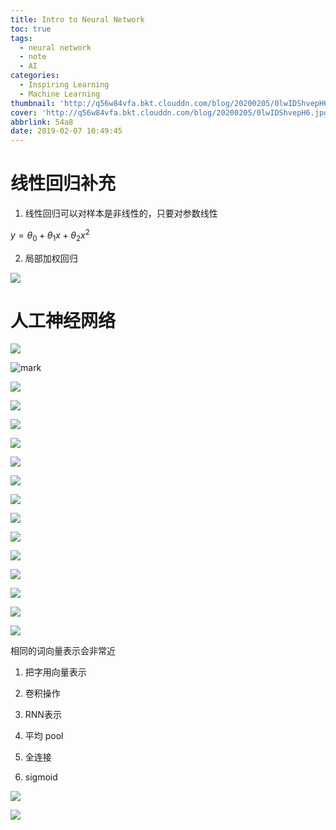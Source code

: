 ```yaml
---
title: Intro to Neural Network
toc: true
tags:
  - neural network
  - note
  - AI
categories:
  - Inspiring Learning
  - Machine Learning
thumbnail: 'http://q56w84vfa.bkt.clouddn.com/blog/20200205/0lwIDShvepH6.jpg'
cover: 'http://q56w84vfa.bkt.clouddn.com/blog/20200205/0lwIDShvepH6.jpg'
abbrlink: 54a8
date: 2019-02-07 10:49:45
---
```


# 线性回归补充

1. 线性回归可以对样本是非线性的，只要对参数线性

$y=\theta_0+\theta_1x+\theta_2x^2$

2. 局部加权回归

![](http://q56w84vfa.bkt.clouddn.com/blog/20200206/GCDCCmRdl7We.png)

# 人工神经网络

![](http://q56w84vfa.bkt.clouddn.com/blog/20200206/84u52REWxHas.png)

![mark](http://q56w84vfa.bkt.clouddn.com/blog/20200206/Xg5jaOqGj4Or.png)

![](http://q56w84vfa.bkt.clouddn.com/blog/20200206/GbTjeAedt5rM.png)

![](http://q56w84vfa.bkt.clouddn.com/blog/20200206/BzejwEzvWpN5.png)

![](http://q56w84vfa.bkt.clouddn.com/blog/20200206/cBpoVEJ60GuG.png)

![](http://q56w84vfa.bkt.clouddn.com/blog/20200206/ixXamXWlQJSz.png)

![](http://q56w84vfa.bkt.clouddn.com/blog/20200206/KM3RVQ1CCPWU.png)

![](http://q56w84vfa.bkt.clouddn.com/blog/20200206/taSHFCwUi9rg.png)

![](http://q56w84vfa.bkt.clouddn.com/blog/20200206/6cekuIiSwKj0.png)

![](http://q56w84vfa.bkt.clouddn.com/blog/20200206/AMQfuvmyzP8A.png)

![](http://q56w84vfa.bkt.clouddn.com/blog/20200206/jKhVHKPt011D.png)

![](http://q56w84vfa.bkt.clouddn.com/blog/20200206/q1mhCi7YQQiL.png)

![](http://q56w84vfa.bkt.clouddn.com/blog/20200206/fAsthu0Uc02h.png)

![](http://q56w84vfa.bkt.clouddn.com/blog/20200206/VYT9JHfpi0wi.png)

![](http://q56w84vfa.bkt.clouddn.com/blog/20200206/8S7OiMkI52bI.png)

![](http://q56w84vfa.bkt.clouddn.com/blog/20200206/F5xRfiUyXyYx.png)

相同的词向量表示会非常近

1. 把字用向量表示

2. 卷积操作

3. RNN表示

4. 平均 pool

5. 全连接 

6. sigmoid

![](http://q56w84vfa.bkt.clouddn.com/blog/20200206/K9jxCa80v1h7.png)

![](http://q56w84vfa.bkt.clouddn.com/blog/20200206/jO7htJ8kkjmt.png)
